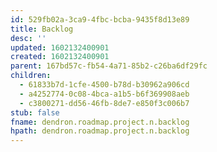 ```yaml
---
id: 529fb02a-3ca9-4fbc-bcba-9435f8d13e89
title: Backlog
desc: ''
updated: 1602132400901
created: 1602132400901
parent: 167bd57c-fb54-4a71-85b2-c26ba6df29fc
children:
  - 61833b7d-1cfe-4500-b78d-b30962a906cd
  - a4252774-0c08-4bca-a1b5-b6f369908aeb
  - c3800271-dd56-46fb-8de7-e850f3c006b7
stub: false
fname: dendron.roadmap.project.n.backlog
hpath: dendron.roadmap.project.n.backlog
---
```



